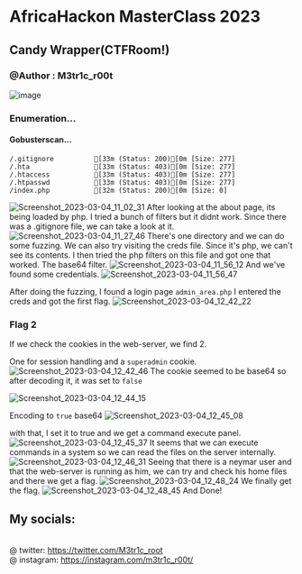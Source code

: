 # AfricaHackon MasterClass 2023
## Candy Wrapper(CTFRoom!)
### @Author : M3tr1c_r00t
![image](https://user-images.githubusercontent.com/99975622/222982585-bb1bec1f-823c-4d7b-acd9-0359c49c213a.png)
### Enumeration...
#### Gobusterscan...
```
/.gitignore          [33m (Status: 200)[0m [Size: 277]
/.hta                [33m (Status: 403)[0m [Size: 277]
/.htaccess           [33m (Status: 403)[0m [Size: 277]
/.htpasswd           [33m (Status: 403)[0m [Size: 277]
/index.php           [32m (Status: 200)[0m [Size: 0]
```
![Screenshot_2023-03-04_11_02_31](https://user-images.githubusercontent.com/99975622/222982766-b2a1f048-2c0f-4a87-8002-245e2f099f28.png)
After looking at the about page, its being loaded by php. I tried a bunch of filters but it didnt work.
Since there was a .gitignore file, we can take a look at it.
![Screenshot_2023-03-04_11_27_46](https://user-images.githubusercontent.com/99975622/222982947-2c81f378-7bd6-421d-940a-e58604877b6c.png)
There's one directory and we can do some fuzzing.
We can also try visiting the creds file.
Since it's php, we can't see its contents. I then tried the php filters on this file and got one that worked. The base64 filter.
![Screenshot_2023-03-04_11_56_12](https://user-images.githubusercontent.com/99975622/222983265-2ef772d2-5710-4e4a-94a0-feba0c817678.png)
And we've found some credentials.
![Screenshot_2023-03-04_11_56_47](https://user-images.githubusercontent.com/99975622/222983305-8c53eb8c-1fa0-4b4a-884c-2a87b01aa464.png)

After doing the fuzzing, I found a login page ```admin_area.php```
I entered the creds and got the first flag.
![Screenshot_2023-03-04_12_42_22](https://user-images.githubusercontent.com/99975622/222983401-84665a98-664c-42cd-867a-66b8f8ae653c.png)

### Flag 2
If we check the cookies in the web-server, we find 2.

One for session handling and a ```superadmin``` cookie.
![Screenshot_2023-03-04_12_42_46](https://user-images.githubusercontent.com/99975622/222983570-42ff52ad-967d-48dc-9f07-7c20c4b2c355.png)
The cookie seemed to be base64 so after decoding it, it was set to ```false```

![Screenshot_2023-03-04_12_44_15](https://user-images.githubusercontent.com/99975622/222983620-54ac37e4-235c-4897-b704-770810bfa872.png)

Encoding to ```true``` base64
![Screenshot_2023-03-04_12_45_08](https://user-images.githubusercontent.com/99975622/222983686-c911ee64-e877-4fa0-b132-4e2eb8c28c0b.png)

with that, I set it to true and we get a command execute panel.
![Screenshot_2023-03-04_12_45_37](https://user-images.githubusercontent.com/99975622/222983726-8be890c8-62cc-4d98-a3bf-350a0c1f5231.png)
It seems that we can execute commands in a system so we can read the files on the server internally.
![Screenshot_2023-03-04_12_46_31](https://user-images.githubusercontent.com/99975622/222983798-61dd4982-6a77-4748-9dcf-5d7ea9df431e.png)
Seeing that there is a neymar user and that the web-server is running as him, we can try and check his home files and there we get a flag.
![Screenshot_2023-03-04_12_48_24](https://user-images.githubusercontent.com/99975622/222983842-1f9a8eb0-898e-4ab2-bb8d-8dd6187f348f.png)
We finally get the flag.
![Screenshot_2023-03-04_12_48_45](https://user-images.githubusercontent.com/99975622/222983888-63ae3d11-6a56-4d63-8dc0-8d5c174c2999.png)
And Done!
## My socials:
<br>@ twitter: https://twitter.com/M3tr1c_root
<br>@ instagram: https://instagram.com/m3tr1c_r00t/
 
